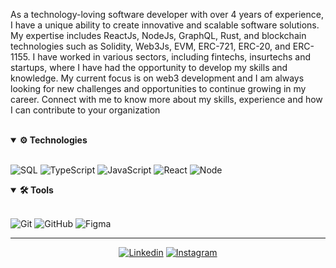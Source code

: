 As a technology-loving software developer with over 4 years of experience, I have a unique ability to create innovative and scalable software solutions. My expertise includes ReactJs, NodeJs, GraphQL, Rust, and blockchain technologies such as Solidity, Web3Js, EVM, ERC-721, ERC-20, and ERC-1155. I have worked in various sectors, including fintechs, insurtechs and startups, where I have had the opportunity to develop my skills and knowledge. My current focus is on web3 development and I am always looking for new challenges and opportunities to continue growing in my career. Connect with me to know more about my skills, experience and how I can contribute to your organization



<br>
<details open>
<summary>
  <strong>⚙ Technologies</strong>
</summary>
<br>

![SQL](https://img.shields.io/badge/-SQL-060606?style=flat&logo=MySQL)
![TypeScript](https://img.shields.io/badge/-Typescript-060606?style=flat&logo=typescript)
![JavaScript](https://img.shields.io/badge/-JavaScript-060606?style=flat&logo=javascript)
![React](https://img.shields.io/badge/-React-060606?style=flat&logo=react)
![Node](https://img.shields.io/badge/-NodeJS-060606?style=flat&logo=node.js)

</details>

<details open>
<summary>
  <strong>🛠 Tools</strong>
</summary>
<br>

![Git](https://img.shields.io/badge/-Git-060606?style=flat&logo=git)
![GitHub](https://img.shields.io/badge/-GitHub-060606?style=flat&logo=GitHub)
![Figma](https://img.shields.io/badge/-Figma-060606?style=flat&logo=Figma)


</details>



<hr/>
<div align="center">

[![Linkedin](https://img.shields.io/badge/-LinkedIn-060606?style=flat&labelColor=0D0D0D&logo=Linkedin&Color=white)](https://www.linkedin.com/in/silvio-galv%C3%A3o-4182bb1b7/)
[![Instagram](https://img.shields.io/badge/-Instagram-060606?style=flat&labelColor=0D0D0D&logo=instagram&logoColor=white)](https://www.instagram.com/sgabriel1503/)


</div>
